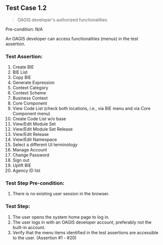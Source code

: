 ## Test Case 1.2

> OAGIS developer's authorized functionalities

Pre-condition: N/A

An OAGIS developer can access functionalities (menus) in the test assertion.

### Test Assertion:

1. Create BIE
2. BIE List
3. Copy BIE
4. Generate Expression
5. Context Category
6. Context Scheme
7. Business Context
8. Core Component
9. View Code List (check both locations, i.e., via BIE menu and via Core Component menu)
10. Create Code List w/o base
11. View/Edit Module Set
12. View/Edit Module Set Release
13. View/Edit Release
14. View/Edit Namespace
15. Select a different UI terminology
16. Manage Account
17. Change Password
18. Sign out
19. Uplift BIE
20. Agency ID list

### Test Step Pre-condition:

1. There is no existing user session in the browser.

### Test Step:

1. The user opens the system home page to log in.
2. The user logs in with an OAGIS developer account, preferably not the built-in account.
3. Verify that the menu items identified in the test assertions are accessible to the user. (Assertion #1 - #20)